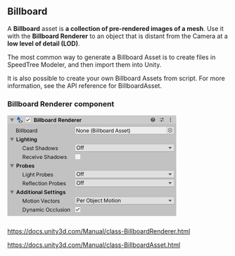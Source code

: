 ## Billboard
A **Billboard** asset is **a collection of pre-rendered images of a mesh**. Use it with the **Billboard Renderer** to an object that is distant from the Camera
 at a **low level of detail (LOD)**.

The most common way to generate a Billboard Asset is to create files in SpeedTree Modeler, and then import them into Unity.

It is also possible to create your own Billboard Assets from script. For more information, see the API reference for BillboardAsset.



### Billboard Renderer component
![](./BillboardRenderer.png)

###
https://docs.unity3d.com/Manual/class-BillboardRenderer.html


https://docs.unity3d.com/Manual/class-BillboardAsset.html

